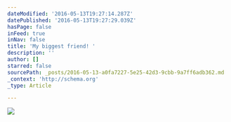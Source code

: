 ```yaml
---
dateModified: '2016-05-13T19:27:14.287Z'
datePublished: '2016-05-13T19:27:29.039Z'
hasPage: false
inFeed: true
inNav: false
title: 'My biggest friend! '
description: ''
author: []
starred: false
sourcePath: _posts/2016-05-13-a0fa7227-5e25-42d3-9cbb-9a7ff6adb362.md
_context: 'http://schema.org'
_type: Article

---
```

![](https://the-grid-user-content.s3-us-west-2.amazonaws.com/1ae95008-6d8f-483e-abd3-76b96f146cf9.jpg)
